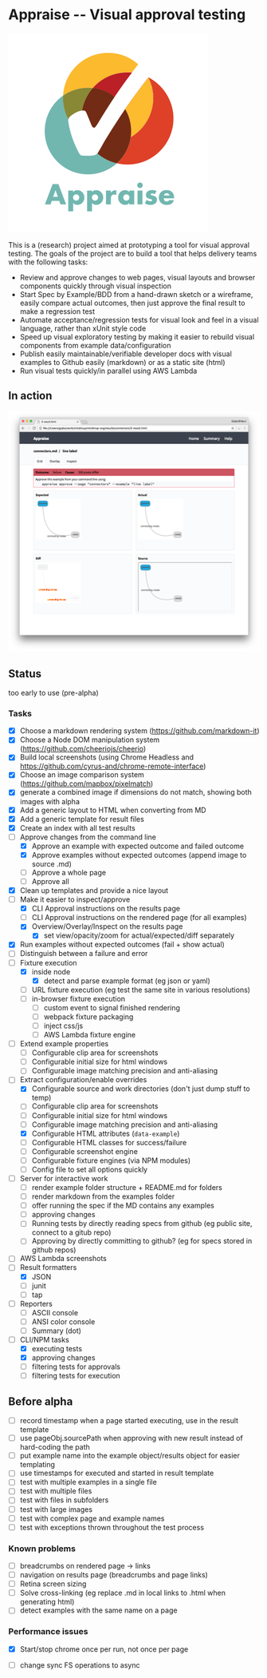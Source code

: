 # Appraise -- Visual approval testing

![](templates/assets/logo.png)

This is a (research) project aimed at prototyping a tool for visual approval testing. The goals of the project are to build a tool that helps delivery teams with the following tasks:

- Review and approve changes to web pages, visual layouts and browser components quickly through visual inspection 
- Start Spec by Example/BDD from a hand-drawn sketch or a wireframe,  easily compare actual outcomes, then just approve the final result to make a regression test
- Automate acceptance/regression tests for visual look and feel in a visual language, rather than xUnit style code
- Speed up visual exploratory testing by making it easier to rebuild visual components from example data/configuration
- Publish easily maintainable/verifiable developer docs with visual examples to Github easily (markdown) or as a static site (html)
- Run visual tests quickly/in parallel using AWS Lambda

## In action

![](screenshot.png)

## Status

too early to use (pre-alpha)


### Tasks

- [x] Choose a markdown rendering system (https://github.com/markdown-it)
- [x] Choose a Node DOM manipulation system (https://github.com/cheeriojs/cheerio)
- [x] Build local screenshots (using Chrome Headless and https://github.com/cyrus-and/chrome-remote-interface)
- [x] Choose an image comparison system (https://github.com/mapbox/pixelmatch)
- [x] generate a combined image if dimensions do not match, showing both images with alpha
- [x] Add a generic layout to HTML when converting from MD 
- [x] Add a generic template for result files
- [x] Create an index with all test results
- [ ] Approve changes from the command line
  - [x] Approve an example with expected outcome and failed outcome
  - [x] Approve examples without expected outcomes (append image to source .md)
  - [ ] Approve a whole page
  - [ ] Approve all
- [x] Clean up templates and provide a nice layout
- [ ] Make it easier to inspect/approve
  - [x] CLI Approval instructions on the results page
  - [ ] CLI Approval instructions on the rendered page (for all examples)
  - [x] Overview/Overlay/Inspect on the results page
    - [x] set view/opacity/zoom for actual/expected/diff separately
- [x] Run examples without expected outcomes (fail + show actual)
- [ ] Distinguish between a failure and error
- [ ] Fixture execution
  - [x] inside node
    - [x] detect and parse example format (eg json or yaml)
  - [ ] URL fixture execution (eg test the same site in various resolutions)
  - [ ] in-browser fixture execution
    - [ ] custom event to signal finished rendering
    - [ ] webpack fixture packaging
    - [ ] inject css/js
    - [ ] AWS Lambda fixture engine
- [ ] Extend example properties
  - [ ] Configurable clip area for screenshots
  - [ ] Configurable initial size for html windows
  - [ ] Configurable image matching precision and anti-aliasing
- [ ] Extract configuration/enable overrides
  - [x] Configurable source and work directories (don't just dump stuff to temp)
  - [ ] Configurable clip area for screenshots
  - [ ] Configurable initial size for html windows
  - [ ] Configurable image matching precision and anti-aliasing
  - [x] Configurable HTML attributes (`data-example`)
  - [ ] Configurable HTML classes for success/failure
  - [ ] Configurable screenshot engine
  - [ ] Configurable fixture engines (via NPM modules)
  - [ ] Config file to set all options quickly
- [ ] Server for interactive work
  - [ ] render example folder structure + README.md for folders
  - [ ] render markdown from the examples folder 
  - [ ] offer running the spec if the MD contains any examples
  - [ ] approving changes
  - [ ] Running tests by directly reading specs from github (eg public site, connect to a gitub repo)
  - [ ] Approving by directly committing to github? (eg for specs stored in github repos)
- [ ] AWS Lambda screenshots 
- [ ] Result formatters 
  - [x] JSON
  - [ ] junit
  - [ ] tap
- [ ] Reporters
  - [ ] ASCII console
  - [ ] ANSI color console
  - [ ] Summary (dot)
- [ ] CLI/NPM tasks
  - [x] executing tests
  - [x] approving changes
  - [ ] filtering tests for approvals
  - [ ] filtering tests for execution

## Before alpha

- [ ] record timestamp when a page started executing, use in the result template
- [ ] use pageObj.sourcePath when approving with new result instead of hard-coding the path
- [ ] put example name into the example object/results object for easier templating
- [ ] use timestamps for executed and started in result template
- [ ] test with multiple examples in a single file
- [ ] test with multiple files
- [ ] test with files in subfolders
- [ ] test with large images
- [ ] test with complex page and example names
- [ ] test with exceptions thrown throughout the test process

### Known problems

- [ ] breadcrumbs on rendered page -> links
- [ ] navigation on results page (breadcrumbs and page links)
- [ ] Retina screen sizing
- [ ] Solve cross-linking (eg replace .md in local links to .html when generating html)
- [ ] detect examples with the same name on a page
  
### Performance issues

- [x] Start/stop chrome once per run, not once per page
- [ ] change sync FS operations to async

